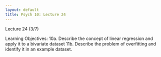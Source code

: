 ```yaml
---
layout: default
title: Psych 10: Lecture 24
---
```

Lecture 24 (3/7)

Learning Objectives:
10a. Describe the concept of linear regression and apply it to a bivariate dataset
11b. Describe the problem of overfitting and identify it in an example dataset.

